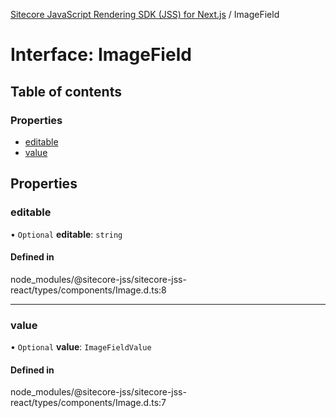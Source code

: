 [Sitecore JavaScript Rendering SDK (JSS) for Next.js](../README.md) / ImageField

# Interface: ImageField

## Table of contents

### Properties

- [editable](ImageField.md#editable)
- [value](ImageField.md#value)

## Properties

### editable

• `Optional` **editable**: `string`

#### Defined in

node_modules/@sitecore-jss/sitecore-jss-react/types/components/Image.d.ts:8

___

### value

• `Optional` **value**: `ImageFieldValue`

#### Defined in

node_modules/@sitecore-jss/sitecore-jss-react/types/components/Image.d.ts:7
